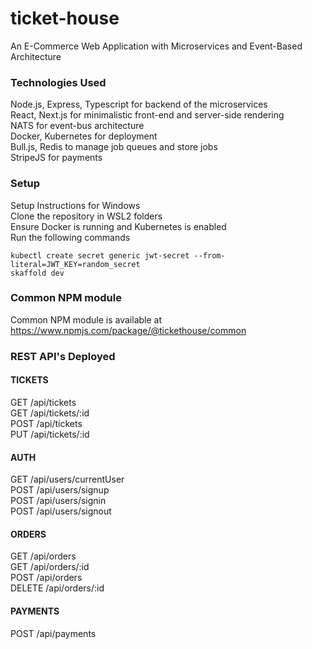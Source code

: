 # ticket-house
An E-Commerce Web Application with Microservices and Event-Based Architecture <br>

### Technologies Used
Node.js, Express, Typescript for backend of the microservices <br>
React, Next.js for minimalistic front-end and server-side rendering <br>
NATS for event-bus architecture <br>
Docker, Kubernetes for deployment <br>
Bull.js, Redis to manage job queues and store jobs <br>
StripeJS for payments <br>

### Setup
Setup Instructions for Windows <br>
Clone the repository in WSL2 folders <br>
Ensure Docker is running and Kubernetes is enabled <br>
Run the following commands <br>

```
kubectl create secret generic jwt-secret --from-literal=JWT_KEY=random_secret
skaffold dev
```

### Common NPM module
Common NPM module is available at https://www.npmjs.com/package/@tickethouse/common

### REST API's Deployed
#### TICKETS
GET /api/tickets <br>
GET /api/tickets/:id <br>
POST /api/tickets <br>
PUT /api/tickets/:id <br>

#### AUTH
GET /api/users/currentUser <br>
POST /api/users/signup <br>
POST /api/users/signin <br>
POST /api/users/signout <br>
 
#### ORDERS
GET /api/orders <br>
GET /api/orders/:id <br>
POST /api/orders <br>
DELETE /api/orders/:id <br>

#### PAYMENTS
POST /api/payments <br>


